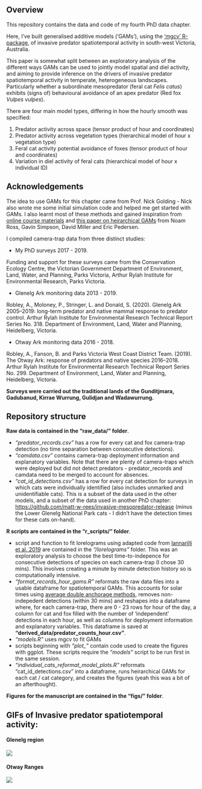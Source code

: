 
<!-- README.md is generated from README.Rmd. Please edit that file -->

## Overview

This repository contains the data and code of my fourth PhD data
chapter.

Here, I’ve built generalised additive models (‘GAMs’), using the [‘mgcv’
R-package](https://cran.r-project.org/web/packages/mgcv/mgcv.pdf), of
invasive predator spatiotemporal activity in south-west Victoria,
Australia.

This paper is somewhat split between an exploratory analysis of the
different ways GAMs can be used to jointly model spatial and diel
activity, and aiming to provide inference on the drivers of invasive
predator spatiotemporal activity in temperate, heterogeneous landscapes.
Particularly whether a subordinate mesopredator (feral cat *Felis
catus*) exhibits (signs of) behavioural avoidance of an apex predator
(Red fox *Vulpes vulpes*).

There are four main model types, differing in how the hourly smooth was
specified:

1.  Predator activity across space (tensor product of hour and
    coordinates)
2.  Predator activity across vegetation types (hierarchical model of
    hour x vegetation type)
3.  Feral cat activity potential avoidance of foxes (tensor product of
    hour and coordinates)
4.  Variation in diel activity of feral cats (hierarchical model of hour
    x individual ID)

## Acknowledgements

The idea to use GAMs for this chapter came from Prof. Nick Golding -
Nick also wrote me some initial simulation code and helped me get
started with GAMs. I also learnt most of these methods and gained
inspiration from [online course
materials](https://noamross.github.io/mgcv-esa-2018/) and [this paper on
heirarchical GAMs](https://peerj.com/articles/6876/) from Noam Ross,
Gavin Simpson, David Miller and Eric Pedersen.

I compiled camera-trap data from three distinct studies:

  - My PhD surveys 2017 - 2019.

Funding and support for these surveys came from the Conservation Ecology
Centre, the Victorian Government Department of Environment, Land, Water,
and Planning, Parks Victoria, Arthur Rylah Institute for Environmental
Research, Parks Victoria.

  - Glenelg Ark monitoring data 2013 - 2019.

Robley, A., Moloney, P., Stringer, L. and Donald, S. (2020). Glenelg Ark
2005–2019: long-term predator and native mammal response to predator
control. Arthur Rylah Institute for Environmental Research Technical
Report Series No. 318. Department of Environment, Land, Water and
Planning, Heidelberg, Victoria.

  - Otway Ark monitoring data 2016 - 2018.

Robley, A., Fanson, B. and Parks Victoria West Coast District Team.
(2019). The Otway Ark: response of predators and native species
2016–2018. Arthur Rylah Institute for Environmental Research Technical
Report Series No. 299. Department of Environment, Land, Water and
Planning, Heidelberg, Victoria.

**Surveys were carried out the traditional lands of the Gunditjmara,
Gadubanud, Kirrae Wurrung, Gulidjan and Wadawurrung.**

## Repository structure

**Raw data is contained in the “raw\_data/” folder**.

  - *“predator\_records.csv”* has a row for every cat and fox
    camera-trap detection (no time separation between consecutive
    detections).
  - *“camdata.csv”* contains camera-trap deployment information and
    explanatory variables. Note that there are plenty of camera-traps
    which were deployed but did not detect predators - predator\_records
    and camdata need to be merged to account for absences.
  - *“cat\_id\_detections.csv”* has a row for every cat detection for
    surveys in which cats were individually identified (also includes
    unmarked and unidentifiable cats). This is a subset of the data used
    in the other models, and a subset of the data used in another PhD
    chapter:
    <https://github.com/matt-w-rees/invasive-mesopredator-release>
    (minus the Lower Glenelg National Park cats - I didn’t have the
    detection times for these cats on-hand).

**R scripts are contained in the “r\_scripts/” folder**.

  - script and function to fit lorelograms using adapted code from
    [Iannarilli et al. 2019](https://doi.org/10.1111/2041-210X.13308)
    are contained in the *“/lorelograms”* folder. This was an
    exploratory analysis to choose the best time-to-indepence for
    consecutive detections of species on each camera-trap (I chose 30
    mins). This involves creating a minute by minute detection history
    so is computationally intensive.
  - *“format\_records\_hour\_gams.R”* reformats the raw data files into
    a usable dataframe for spatiotemporal GAMs. This accounts for solar
    times using [average double anchorage
    methods](https://doi.org/10.1111/2041-210X.13290), removes
    non-indepedent detections (within 30 mins) and reshapes into a
    dataframe where, for each camera-trap, there are 0 - 23 rows for
    hour of the day, a column for cat and fox filled with the number of
    ‘independent’ detections in each hour, as well as columns for
    deployment information and explanatory variables. This dataframe is
    saved at **“derived\_data/predator\_counts\_hour.csv”**.
  - *“models.R”* uses mgcv to fit GAMs
  - scripts beginning with *“plot\_”* contain code used to create the
    figures with ggplot. These scripts require the *“models”* script to
    be run first in the same session.
  - *“individual\_cats\_reformat\_model\_plots.R”* reformats
    “cat\_id\_detections.csv” into a dataframe, runs heirarchical GAMs
    for each cat / cat category, and creates the figures (yeah this was
    a bit of an afterthought).

**Figures for the manuscript are contained in the “figs/” folder**.

## GIFs of Invasive predator spatiotemporal activity:

#### Glenelg region

![](figs/glenelg_predator_activity.gif)<!-- -->

#### Otway Ranges

![](figs/otways_predator_activity.gif)<!-- -->

